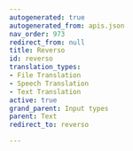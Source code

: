 ```yaml
---
autogenerated: true
autogenerated_from: apis.json
nav_order: 973
redirect_from: null
title: Reverso
id: reverso
translation_types:
- File Translation
- Speech Translation
- Text Translation
active: true
grand_parent: Input types
parent: Text
redirect_to: reverso

---
```


